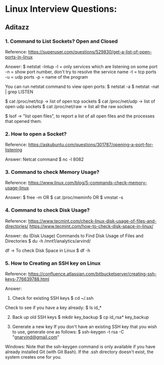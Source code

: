 # Linux Interview Questions:

## Aditazz

### 1. Command to List Sockets?  Open and Closed
Reference: https://superuser.com/questions/529830/get-a-list-of-open-ports-in-linux

Answer:
$ netstat -lntup
	-l = only services which are listening on some port
	-n = show port number, don't try to resolve the service name
	-t = tcp ports
	-u = udp ports
	-p = name of the program

You can run netstat command to view open ports:
$ netstat -a
$ netstat -nat | grep LISTEN

$ cat /proc/net/tcp -> list of open tcp sockets
$ cat /proc/net/udp -> list of open udp sockets
$ cat /proc/net/raw -> list all the raw sockets

$ lsof -> "list open files", to report a list of all open files and the processes that opened them.


### 2. How to open a Socket?
Reference: https://askubuntu.com/questions/301787/opening-a-port-for-listening

Answer:
Netcat command
$ nc -l 8082


### 3. Command to check Memory Usage?
Reference: https://www.linux.com/blog/5-commands-check-memory-usage-linux

Answer:
$ free -m
	OR
$ cat /proc/meminfo
	OR
$ vmstat -s


### 4. Command to check Disk Usage?
Reference:
 https://www.tecmint.com/check-linux-disk-usage-of-files-and-directories/
 https://www.tecmint.com/how-to-check-disk-space-in-linux/

Answer:
du (Disk Usage) Commands to Find Disk Usage of Files and Directories
$ du -h /mnt1/analytics/arvind/

df -> To check Disk Space in Linux
$ df -h


### 5. How to Creating an SSH key on Linux
Reference: https://confluence.atlassian.com/bitbucketserver/creating-ssh-keys-776639788.html

Answer:
1. Check for existing SSH keys
$ cd ~/.ssh

Check to see if you have a key already:
$ ls id_*

2. Back up old SSH keys
$ mkdir key_backup
$ cp id_rsa* key_backup

3. Generate a new key
If you don't have an existing SSH key that you wish to use, generate one as follows:
$ ssh-keygen -t rsa -C "gnarvind@gmail.com"

Windows: Note that the ssh-keygen command is only available if you have already installed Git (with Git Bash).
If the .ssh directory doesn't exist, the system creates one for you.

